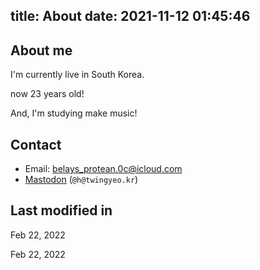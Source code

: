 title: About
date: 2021-11-12 01:45:46
---
## About me

I'm currently live in South Korea.

now 23 years old!

And, I'm studying make music!

## Contact

* Email: belays_protean.0c@icloud.com
* [Mastodon](https://twingyeo.kr/@h) (```@h@twingyeo.kr```)

## Last modified in

Feb 22, 2022

Feb 22, 2022
